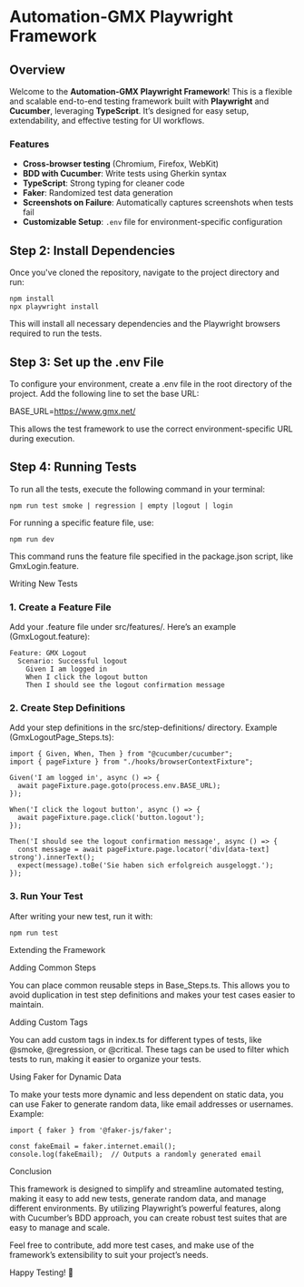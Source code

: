 
# Automation-GMX Playwright Framework

## Overview

Welcome to the **Automation-GMX Playwright Framework**! This is a flexible and scalable end-to-end testing framework built with **Playwright** and **Cucumber**, leveraging **TypeScript**. It’s designed for easy setup, extendability, and effective testing for  UI workflows.

### Features
- **Cross-browser testing** (Chromium, Firefox, WebKit)
- **BDD with Cucumber**: Write tests using Gherkin syntax
- **TypeScript**: Strong typing for cleaner code
- **Faker**: Randomized test data generation
- **Screenshots on Failure**: Automatically captures screenshots when tests fail
- **Customizable Setup**: `.env` file for environment-specific configuration

## Step 2: Install Dependencies

Once you've cloned the repository, navigate to the project directory and run:
```
npm install
npx playwright install
```
This will install all necessary dependencies and the Playwright browsers required to run the tests.

## Step 3: Set up the .env File

To configure your environment, create a .env file in the root directory of the project. Add the following line to set the base URL:

BASE_URL=https://www.gmx.net/

This allows the test framework to use the correct environment-specific URL during execution.

## Step 4: Running Tests

To run all the tests, execute the following command in your terminal:

```
npm run test smoke | regression | empty |logout | login
```
For running a specific feature file, use:
```
npm run dev
```
This command runs the feature file specified in the package.json script, like GmxLogin.feature.

Writing New Tests

### 1. Create a Feature File

Add your .feature file under src/features/. Here’s an example (GmxLogout.feature):
```
Feature: GMX Logout
  Scenario: Successful logout
    Given I am logged in
    When I click the logout button
    Then I should see the logout confirmation message
```
### 2. Create Step Definitions

Add your step definitions in the src/step-definitions/ directory. Example (GmxLogoutPage_Steps.ts):
```
import { Given, When, Then } from "@cucumber/cucumber";
import { pageFixture } from "./hooks/browserContextFixture";

Given('I am logged in', async () => {
  await pageFixture.page.goto(process.env.BASE_URL);
});

When('I click the logout button', async () => {
  await pageFixture.page.click('button.logout');
});

Then('I should see the logout confirmation message', async () => {
  const message = await pageFixture.page.locator('div[data-text] strong').innerText();
  expect(message).toBe('Sie haben sich erfolgreich ausgeloggt.');
});
```
### 3. Run Your Test

After writing your new test, run it with:
```
npm run test
```
Extending the Framework

Adding Common Steps

You can place common reusable steps in Base_Steps.ts. This allows you to avoid duplication in test step definitions and makes your test cases easier to maintain.

Adding Custom Tags

You can add custom tags in index.ts for different types of tests, like @smoke, @regression, or @critical. These tags can be used to filter which tests to run, making it easier to organize your tests.

Using Faker for Dynamic Data

To make your tests more dynamic and less dependent on static data, you can use Faker to generate random data, like email addresses or usernames. Example:
```
import { faker } from '@faker-js/faker';

const fakeEmail = faker.internet.email();
console.log(fakeEmail);  // Outputs a randomly generated email
```
Conclusion

This framework is designed to simplify and streamline automated testing, making it easy to add new tests, generate random data, and manage different environments. By utilizing Playwright’s powerful features, along with Cucumber’s BDD approach, you can create robust test suites that are easy to manage and scale.

Feel free to contribute, add more test cases, and make use of the framework’s extensibility to suit your project’s needs.

Happy Testing! 🚀

